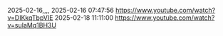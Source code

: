 2025-02-16,,,, 2025-02-16 07:47:56 https://www.youtube.com/watch?v=DIKkqTbpVIE
2025-02-18 11:11:00 https://www.youtube.com/watch?v=suIaMq1BH3U
